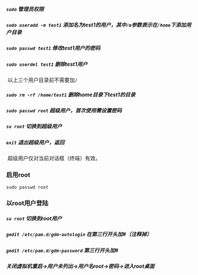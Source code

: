 
##### `sudo`	管理员权限

##### `sudo useradd -m test1`	添加名为test1的用户，其中`/m`参数表示在`/home`下添加用户目录

##### `sudo passwd test1`	 修改test1用户的密码

##### `sudo userdel test1`	删除test1用户

​	以上三个用户目录前不需要加`/`

##### `sudo rm -rf /home/test1`	删除home目录下test1的目录

##### `sudo passwd root` 	超级用户，首次使用需设置密码

##### `su root`	切换到超级用户

##### `exit`	退出超级用户，返回

​		超级用户仅对当前对话框（终端）有效。

### 启用root

`sudo passwd root`


### 以root用户登陆

##### `su root` 	切换到root用户

##### `gedit /etc/pam.d/gdm-autologin`	在第三行开头加#（注释掉）

##### `gedit /etc/pam.d/gdm-password`	第三行开头加#

##### 关闭虚拟机重启->用户未列出->用户名root->密码->进入root桌面